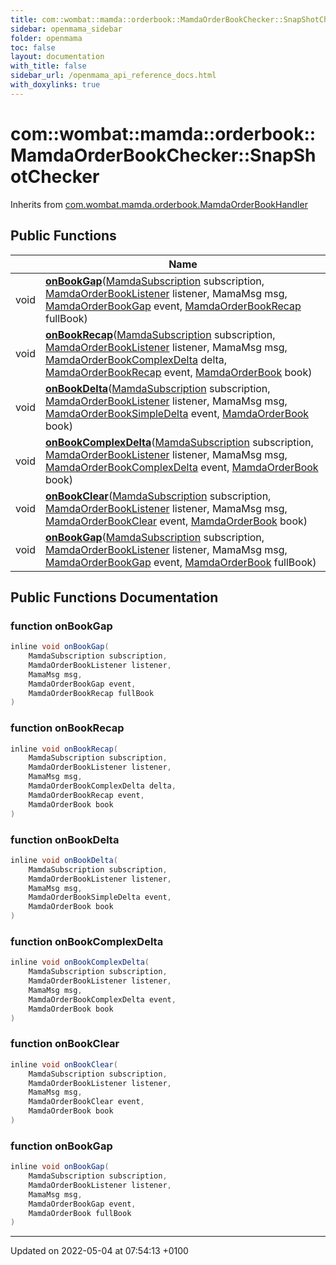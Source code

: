 ```yaml
---
title: com::wombat::mamda::orderbook::MamdaOrderBookChecker::SnapShotChecker
sidebar: openmama_sidebar
folder: openmama
toc: false
layout: documentation
with_title: false
sidebar_url: /openmama_api_reference_docs.html
with_doxylinks: true
---
```


# com::wombat::mamda::orderbook::MamdaOrderBookChecker::SnapShotChecker





Inherits from [com.wombat.mamda.orderbook.MamdaOrderBookHandler](interfacecom_1_1wombat_1_1mamda_1_1orderbook_1_1MamdaOrderBookHandler.html)

## Public Functions

|                | Name           |
| -------------- | -------------- |
| void | **[onBookGap](classcom_1_1wombat_1_1mamda_1_1orderbook_1_1MamdaOrderBookChecker_1_1SnapShotChecker.html#function-onbookgap)**([MamdaSubscription](classcom_1_1wombat_1_1mamda_1_1MamdaSubscription.html) subscription, [MamdaOrderBookListener](classcom_1_1wombat_1_1mamda_1_1orderbook_1_1MamdaOrderBookListener.html) listener, MamaMsg msg, [MamdaOrderBookGap](interfacecom_1_1wombat_1_1mamda_1_1orderbook_1_1MamdaOrderBookGap.html) event, [MamdaOrderBookRecap](interfacecom_1_1wombat_1_1mamda_1_1orderbook_1_1MamdaOrderBookRecap.html) fullBook) |
| void | **[onBookRecap](classcom_1_1wombat_1_1mamda_1_1orderbook_1_1MamdaOrderBookChecker_1_1SnapShotChecker.html#function-onbookrecap)**([MamdaSubscription](classcom_1_1wombat_1_1mamda_1_1MamdaSubscription.html) subscription, [MamdaOrderBookListener](classcom_1_1wombat_1_1mamda_1_1orderbook_1_1MamdaOrderBookListener.html) listener, MamaMsg msg, [MamdaOrderBookComplexDelta](classcom_1_1wombat_1_1mamda_1_1orderbook_1_1MamdaOrderBookComplexDelta.html) delta, [MamdaOrderBookRecap](interfacecom_1_1wombat_1_1mamda_1_1orderbook_1_1MamdaOrderBookRecap.html) event, [MamdaOrderBook](classcom_1_1wombat_1_1mamda_1_1orderbook_1_1MamdaOrderBook.html) book) |
| void | **[onBookDelta](classcom_1_1wombat_1_1mamda_1_1orderbook_1_1MamdaOrderBookChecker_1_1SnapShotChecker.html#function-onbookdelta)**([MamdaSubscription](classcom_1_1wombat_1_1mamda_1_1MamdaSubscription.html) subscription, [MamdaOrderBookListener](classcom_1_1wombat_1_1mamda_1_1orderbook_1_1MamdaOrderBookListener.html) listener, MamaMsg msg, [MamdaOrderBookSimpleDelta](classcom_1_1wombat_1_1mamda_1_1orderbook_1_1MamdaOrderBookSimpleDelta.html) event, [MamdaOrderBook](classcom_1_1wombat_1_1mamda_1_1orderbook_1_1MamdaOrderBook.html) book) |
| void | **[onBookComplexDelta](classcom_1_1wombat_1_1mamda_1_1orderbook_1_1MamdaOrderBookChecker_1_1SnapShotChecker.html#function-onbookcomplexdelta)**([MamdaSubscription](classcom_1_1wombat_1_1mamda_1_1MamdaSubscription.html) subscription, [MamdaOrderBookListener](classcom_1_1wombat_1_1mamda_1_1orderbook_1_1MamdaOrderBookListener.html) listener, MamaMsg msg, [MamdaOrderBookComplexDelta](classcom_1_1wombat_1_1mamda_1_1orderbook_1_1MamdaOrderBookComplexDelta.html) event, [MamdaOrderBook](classcom_1_1wombat_1_1mamda_1_1orderbook_1_1MamdaOrderBook.html) book) |
| void | **[onBookClear](classcom_1_1wombat_1_1mamda_1_1orderbook_1_1MamdaOrderBookChecker_1_1SnapShotChecker.html#function-onbookclear)**([MamdaSubscription](classcom_1_1wombat_1_1mamda_1_1MamdaSubscription.html) subscription, [MamdaOrderBookListener](classcom_1_1wombat_1_1mamda_1_1orderbook_1_1MamdaOrderBookListener.html) listener, MamaMsg msg, [MamdaOrderBookClear](interfacecom_1_1wombat_1_1mamda_1_1orderbook_1_1MamdaOrderBookClear.html) event, [MamdaOrderBook](classcom_1_1wombat_1_1mamda_1_1orderbook_1_1MamdaOrderBook.html) book) |
| void | **[onBookGap](classcom_1_1wombat_1_1mamda_1_1orderbook_1_1MamdaOrderBookChecker_1_1SnapShotChecker.html#function-onbookgap)**([MamdaSubscription](classcom_1_1wombat_1_1mamda_1_1MamdaSubscription.html) subscription, [MamdaOrderBookListener](classcom_1_1wombat_1_1mamda_1_1orderbook_1_1MamdaOrderBookListener.html) listener, MamaMsg msg, [MamdaOrderBookGap](interfacecom_1_1wombat_1_1mamda_1_1orderbook_1_1MamdaOrderBookGap.html) event, [MamdaOrderBook](classcom_1_1wombat_1_1mamda_1_1orderbook_1_1MamdaOrderBook.html) fullBook) |

## Public Functions Documentation

### function onBookGap

```java
inline void onBookGap(
    MamdaSubscription subscription,
    MamdaOrderBookListener listener,
    MamaMsg msg,
    MamdaOrderBookGap event,
    MamdaOrderBookRecap fullBook
)
```


### function onBookRecap

```java
inline void onBookRecap(
    MamdaSubscription subscription,
    MamdaOrderBookListener listener,
    MamaMsg msg,
    MamdaOrderBookComplexDelta delta,
    MamdaOrderBookRecap event,
    MamdaOrderBook book
)
```


### function onBookDelta

```java
inline void onBookDelta(
    MamdaSubscription subscription,
    MamdaOrderBookListener listener,
    MamaMsg msg,
    MamdaOrderBookSimpleDelta event,
    MamdaOrderBook book
)
```


### function onBookComplexDelta

```java
inline void onBookComplexDelta(
    MamdaSubscription subscription,
    MamdaOrderBookListener listener,
    MamaMsg msg,
    MamdaOrderBookComplexDelta event,
    MamdaOrderBook book
)
```


### function onBookClear

```java
inline void onBookClear(
    MamdaSubscription subscription,
    MamdaOrderBookListener listener,
    MamaMsg msg,
    MamdaOrderBookClear event,
    MamdaOrderBook book
)
```


### function onBookGap

```java
inline void onBookGap(
    MamdaSubscription subscription,
    MamdaOrderBookListener listener,
    MamaMsg msg,
    MamdaOrderBookGap event,
    MamdaOrderBook fullBook
)
```


-------------------------------

Updated on 2022-05-04 at 07:54:13 +0100
